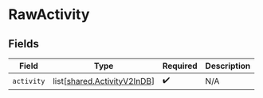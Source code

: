 # RawActivity


## Fields

| Field                                                                    | Type                                                                     | Required                                                                 | Description                                                              |
| ------------------------------------------------------------------------ | ------------------------------------------------------------------------ | ------------------------------------------------------------------------ | ------------------------------------------------------------------------ |
| `activity`                                                               | list[[shared.ActivityV2InDB](undefined/models/shared/activityv2indb.md)] | :heavy_check_mark:                                                       | N/A                                                                      |